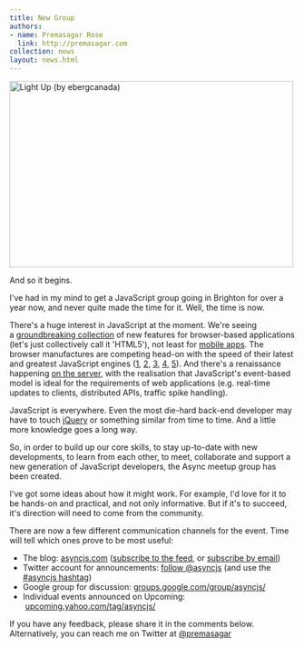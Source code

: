 ```yaml
---
title: New Group
authors:
- name: Premasagar Rose
  link: http://premasagar.com
collection: news
layout: news.html
---
```

<a href="http://www.flickr.com/photos/eberg/2176148762/" title="Light Up (by ebergcanada)"><img src="http://asyncjs.com/wp/wp-content/uploads/2010/05/2176148762_93f58f1128.jpg" title="Light Up (by ebergcanada)" alt="Light Up (by ebergcanada)" width="500" height="328" /></a>

And so it begins.

I've had in my mind to get a JavaScript group going in Brighton for over a year now, and never quite made the time for it. Well, the time is now.

There's a huge interest in JavaScript at the moment. We're seeing a <a href="http://apirocks.com/html5/html5.html#slide1">groundbreaking collection</a> of new features for browser-based applications (let's just collectively call it 'HTML5'), not least for <a href="http://www.quirksmode.org/blog/archives/2010/03/html5_apps.html">mobile apps</a>. The browser manufactures are competing head-on with the speed of their latest and greatest JavaScript engines (<a title="Firefox" href="http://antonywilliams.com/blog/2010/03/09/mozillas-comeback-in-javascript-performance/">1</a>, <a title="Safari" href="http://gizmodo.com/5283295/safari-4-available-now-dubbed-worlds-fastest-browser">2</a>, <a title="Opera" href="http://geektechnica.com/2009/12/move-over-chrome-opera-now-has-the-fastest-js-engine/">3</a>, <a title="Internet Explorer" href="http://blogs.msdn.com/ie/archive/2010/05/05/html5-and-same-markup-second-ie9-platform-preview-available-for-developers.aspx">4</a>, <a title="Chrome" href="http://chrome.blogspot.com/2010/05/pedal-to-chrome-metal-our-fastest-beta.html">5</a>). And there's a renaissance happening <a href="http://simonwillison.net/2009/Nov/23/node/">on the server</a>, with the realisation that JavaScript's event-based model is ideal for the requirements of web applications (e.g. real-time updates to clients, distributed APIs, traffic spike handling).

JavaScript is everywhere. Even the most die-hard back-end developer may have to touch <a href="http://jquery.com">jQuery</a> or something similar from time to time. And a little more knowledge goes a long way.

So, in order to build up our core skills, to stay up-to-date with new developments, to learn from each other, to meet, collaborate and support a new generation of JavaScript developers, the Async meetup group has been created.

I've got some ideas about how it might work. For example, I'd love for it to be hands-on and practical, and not only informative. But if it's to succeed, it's direction will need to come from the community.

There are now a few different communication channels for the event. Time will tell which ones prove to be most useful:
<ul>
    <li>The blog: <a href="http://asyncjs.com">asyncjs.com</a> (<a href="http://asyncjs.com/feed/">subscribe to the feed</a>, or <a href="http://feedburner.google.com/fb/a/mailverify?uri=asyncjs">subscribe by email</a>)</li>
    <li>Twitter account for announcements: <a href="http://twitter.com/asyncjs">follow @asyncjs</a> (and use the <a href="http://twitter.com/#search?q=%23asyncjs">#asyncjs hashtag</a>)</li>
    <li>Google group for discussion: <a href="http://groups.google.com/group/asyncjs/">groups.google.com/group/asyncjs/</a></li>
    <li>Individual events announced on Upcoming:  <a href="http://upcoming.yahoo.com/tag/asyncjs/">upcoming.yahoo.com/tag/asyncjs/</a></li>
</ul>
If you have any feedback, please share it in the comments below. Alternatively, you can reach me on Twitter at <a href="http://twitter.com/premasagar">@premasagar</a>
